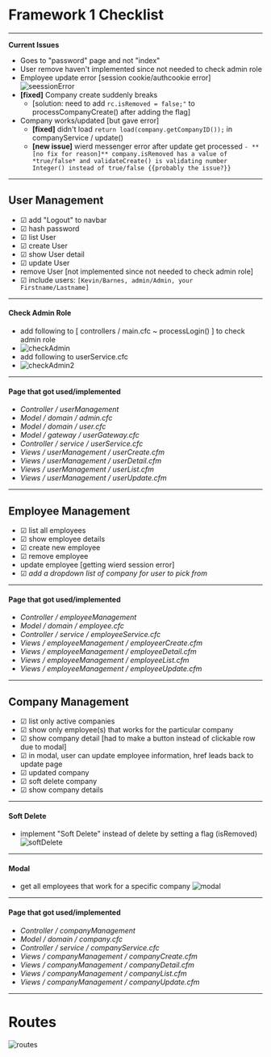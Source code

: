 # Framework 1 Checklist #
---
**Current Issues**
- Goes to "password" page and not "index"
- User remove haven't implemented since not needed to check admin role
- Employee update error [session cookie/authcookie error]
![seessionError](https://user-images.githubusercontent.com/46738881/56240998-59b70300-605a-11e9-910f-bb40bbd46f25.PNG)
- **[fixed]** Company create suddenly breaks 
  - [solution: need to add ```rc.isRemoved = false;"``` to processCompanyCreate() after adding the flag]
- Company works/updated [but gave error]
  - **[fixed]** didn't load ```return load(company.getCompanyID());``` in companyService / update()
  - **[new issue]** wierd messenger error after update get processed
  ```- **[no fix for reason]** company.isRemoved has a value of *true/false* and validateCreate() is validating number Integer() instead of true/false {{probably the issue?}}```
---
## User Management ##
- ☑ add "Logout" to navbar
- ☑ hash password
- ☑ list User
- ☑ create User
- ☑ show User detail
- ☑ update User
- remove User [not implemented since not needed to check admin role]
- ☑ include users: ```[Kevin/Barnes, admin/Admin, your Firstname/Lastname]```
---
#### Check Admin Role ####
- add following to [ controllers / main.cfc  ~  processLogin() ] to check admin role
- ![checkAdmin](https://user-images.githubusercontent.com/46738881/56229531-bce76c00-603f-11e9-9df1-d2510f14e0ba.PNG)
- add following to userService.cfc
- ![checkAdmin2](https://user-images.githubusercontent.com/46738881/56230599-3f712b00-6042-11e9-9d3d-ae9e97bbc0b9.PNG)
---  
#### Page that got used/implemented ####
- *Controller / userManagement*
- *Model / domain / admin.cfc*
- *Model / domain / user.cfc*
- *Model / gateway / userGateway.cfc*
- *Controller / service / userService.cfc*
- *Views / userManagement / userCreate.cfm* 
- *Views / userManagement / userDetail.cfm* 
- *Views / userManagement / userList.cfm*  
- *Views / userManagement / userUpdate.cfm* 
---  
## Employee Management ##
- ☑ list all employees 
- ☑ show employee details
- ☑ create new employee
- ☑ remove employee
- update employee [getting wierd session error]
- ☑ *add a dropdown list of company for user to pick from*
---  
#### Page that got used/implemented ####
- *Controller / employeeManagement*
- *Model / domain / employee.cfc*
- *Controller / service / employeeService.cfc*
- *Views / employeeManagement / employeerCreate.cfm* 
- *Views / employeeManagement / employeeDetail.cfm* 
- *Views / employeeManagement / employeeList.cfm*   
- *Views / employeeManagement / employeeUpdate.cfm*
---    
## Company Management ##
- ☑ list only active companies
- ☑ show only employee(s) that works for the particular company
- ☑ show company detail [had to make a button instead of clickable row due to modal]
- ☑ in modal, user can update employee information, href leads back to update page
- ☑ updated company
- ☑ soft delete company
- ☑ show company details
---
#### Soft Delete ####
- implement "Soft Delete" instead of delete by setting a flag (isRemoved)
![softDelete](https://user-images.githubusercontent.com/46738881/56235006-181f5b80-604c-11e9-8c63-588ccba939e5.PNG)
---
#### Modal ####
- get all employees that work for a specific company
![modal](https://user-images.githubusercontent.com/46738881/56240665-ad751c80-6059-11e9-9052-b4160cf91e90.PNG)
---
#### Page that got used/implemented ####
- *Controller / companyManagement*
- *Model / domain / company.cfc*
- *Controller / service / companyService.cfc*
- *Views / companyManagement / companyCreate.cfm* 
- *Views / companyManagement / companyDetail.cfm* 
- *Views / companyManagement / companyList.cfm*   
- *Views / companyManagement / companyUpdate.cfm*
---
# Routes #
![routes](https://user-images.githubusercontent.com/46738881/56236365-0d19fa80-604f-11e9-875b-7a9e6f0e202c.PNG)
